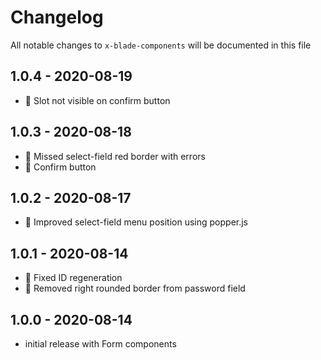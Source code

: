 # Changelog

All notable changes to `x-blade-components` will be documented in this file

## 1.0.4 - 2020-08-19
- 🐛 Slot not visible on confirm button

## 1.0.3 - 2020-08-18
- 🐛 Missed select-field red border with errors
- 💅 Confirm button

## 1.0.2 - 2020-08-17
- 💅 Improved select-field menu position using popper.js

## 1.0.1 - 2020-08-14
- 🐛 Fixed ID regeneration
- 🐛 Removed right rounded border from password field

## 1.0.0 - 2020-08-14

- initial release with Form components
